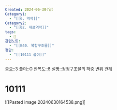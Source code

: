 ```yaml
---
Created: 2024-06-30(일)
Category1:
  - "[[6. 역학]]"
Category2:
  - "[[02. 재료역학]]"
tags:
  - 🧮
관련노트:
  - "[[B40. 복합구조물]]"
정답:
  - "[[10111 풀이]]"
---
```

중요::3
풀이::O
반복도::8
설명::정정구조물의 하중 변위 관계
#  10111
![[Pasted image 20240630164538.png]]
